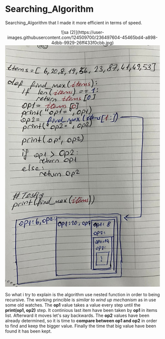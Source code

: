 # Searching_Algorithm
Searching_Algorithm that I made it more efficient in terms of speed.


<div align="center">![sa (2)](https://user-images.githubusercontent.com/124509700/236497604-45465bd4-a898-4dbb-9929-26ff433f0cbb.jpg)</div>
<div align="center"><img src="sa (2).jpg" alt="the Illustration" /></div>


<p>So what i try to explain is the algorithm use nested function in order to being recursive. The working princible is <em>similar to wind up mechanism </em> as in use some old watches. The <strong>op1</strong> value takes a value every step until the <strong>print(op1, op2)</strong> step. It continious last item have been taken by <strong>op1</strong> in items list. Afterward it moves let's say backwards. The <strong>op2</strong> values have been already determined, so it is time to <strong>compare between op1 and op2</strong> in order to find and keep the bigger value. Finally the time that big value have been found it has been kept.</p>
